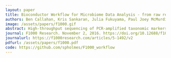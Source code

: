 ```yaml
---
layout: paper
title: Bioconductor Workflow for Microbiome Data Analysis - from raw reads to community analyses
authors: Ben Callahan, Kris Sankaran, Julia Fukuyama, Paul Joey McMurdie, Susan P Holmes
image: /assets/papers/f1000.gif
abstract: High-throughput sequencing of PCR-amplified taxonomic markers (like the 16S rRNA gene) has enabled a new level of analysis of complex bacterial communities known as microbiomes. Many tools exist to quantify and compare abundance levels or OTU composition of communities in different conditions. The sequencing reads have to be denoised and assigned to the closest taxa from a reference database. Common approaches use a notion of 97% similarity and normalize the data by subsampling to equalize library sizes. In this paper, we show that statistical models allow more accurate abundance estimates. By providing a complete workflow in R, we enable the user to do sophisticated downstream statistical analyses, whether parametric or nonparametric. We provide examples of using the R packages dada2, phyloseq, DESeq2, ggplot2 and vegan to filter, visualize and test microbiome data. We also provide examples of supervised analyses using random forests and nonparametric testing using community networks and the ggnetwork package.
journal: F1000 Research. November 2, 2016. https://doi.org/10.12688/f1000research.8986.2
journalurl: https://f1000research.com/articles/5-1492/v2
pdfurl: /assets/papers/f1000.pdf
code: https://github.com/spholmes/F1000_workflow
---
```

